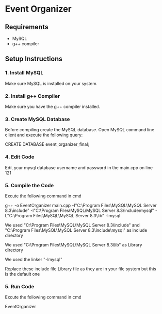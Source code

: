 # Event Organizer

## Requirements

- MySQL
- g++ compiler

## Setup Instructions

### 1. Install MySQL

Make sure MySQL is installed on your system.

### 2. Install g++ Compiler

Make sure you have the g++ compiler installed.

### 3. Create MySQL Database

Before compiling create the MySQL database. Open MySQL command line client and execute the following query:

CREATE DATABASE event_organizer_final;

### 4. Edit Code

Edit your mysql database username and password in the main.cpp on line 121

### 5. Compile the Code

Excute the following command in cmd

g++ -o EventOrganizer main.cpp -I"C:\Program Files\MySQL\MySQL Server 8.3\include" -I"C:\Program Files\MySQL\MySQL Server 8.3\include\mysql" -L"C:\Program Files\MySQL\MySQL Server 8.3\lib" -lmysql

We used "C:\Program Files\MySQL\MySQL Server 8.3\include" and "C:\Program Files\MySQL\MySQL Server 8.3\include\mysql" as include directory 

We used "C:\Program Files\MySQL\MySQL Server 8.3\lib" as Library directory

We used the linker "-lmysql"

Replace these include file Library file as they are in your file system but this is the default one 

### 5. Run Code

Excute the following command in cmd

EventOrganizer
